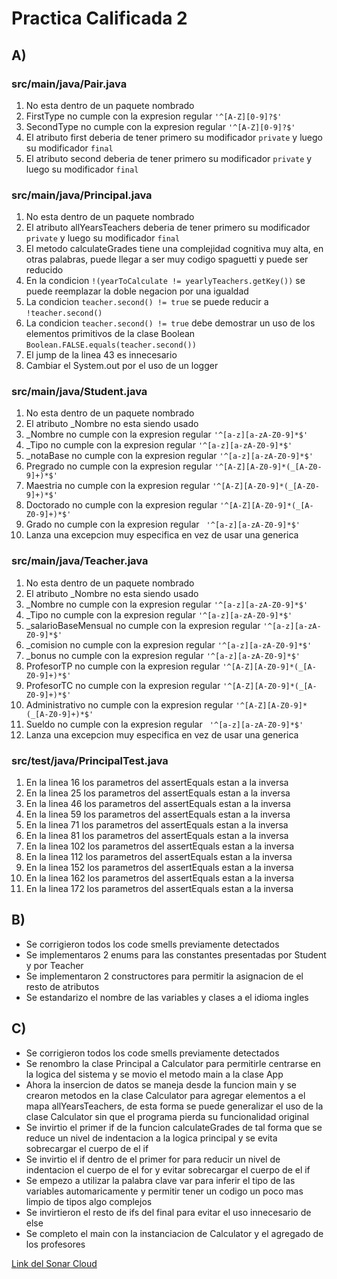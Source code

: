 # Practica Calificada 2

## A)

### src/main/java/Pair.java

1. No esta dentro de un paquete nombrado
2. FirstType no cumple con la expresion regular `'^[A-Z][0-9]?$'`
3. SecondType no cumple con la expresion regular `'^[A-Z][0-9]?$'`
4. El atributo first deberia de tener primero su modificador `private` y luego su modificador `final`
5. El atributo second deberia de tener primero su modificador `private` y luego su modificador `final`

### src/main/java/Principal.java

1. No esta dentro de un paquete nombrado
2. El atributo allYearsTeachers deberia de tener primero su modificador `private` y luego su modificador `final`
3. El metodo calculateGrades tiene una complejidad cognitiva muy alta, en otras palabras, puede llegar a ser muy codigo spaguetti y puede ser reducido
4. En la condicion `!(yearToCalculate != yearlyTeachers.getKey())` se puede reemplazar la doble negacion por una igualdad
5. La condicion `teacher.second() != true` se puede reducir a `!teacher.second()`
6. La condicion `teacher.second() != true` debe demostrar un uso de los elementos primitivos de la clase Boolean `Boolean.FALSE.equals(teacher.second())`
7. El jump de la linea 43 es innecesario
8. Cambiar el System.out por el uso de un logger

### src/main/java/Student.java

1. No esta dentro de un paquete nombrado
2. El atributo _Nombre no esta siendo usado
3. _Nombre no cumple con la expresion regular `'^[a-z][a-zA-Z0-9]*$'`
4. _Tipo no cumple con la expresion regular `'^[a-z][a-zA-Z0-9]*$'`
5. _notaBase no cumple con la expresion regular `'^[a-z][a-zA-Z0-9]*$'`
6. Pregrado no cumple con la expresion regular `'^[A-Z][A-Z0-9]*(_[A-Z0-9]+)*$'`
7. Maestria no cumple con la expresion regular `'^[A-Z][A-Z0-9]*(_[A-Z0-9]+)*$'`
8. Doctorado no cumple con la expresion regular `'^[A-Z][A-Z0-9]*(_[A-Z0-9]+)*$'`
9. Grado no cumple con la expresion regular ` '^[a-z][a-zA-Z0-9]*$'`
10. Lanza una excepcion muy especifica en vez de usar una generica

### src/main/java/Teacher.java

1. No esta dentro de un paquete nombrado
2. El atributo _Nombre no esta siendo usado
3. _Nombre no cumple con la expresion regular `'^[a-z][a-zA-Z0-9]*$'`
4. _Tipo no cumple con la expresion regular `'^[a-z][a-zA-Z0-9]*$'`
5. _salarioBaseMensual no cumple con la expresion regular `'^[a-z][a-zA-Z0-9]*$'`
6. _comision no cumple con la expresion regular `'^[a-z][a-zA-Z0-9]*$'`
7. _bonus no cumple con la expresion regular `'^[a-z][a-zA-Z0-9]*$'`
8. ProfesorTP no cumple con la expresion regular `'^[A-Z][A-Z0-9]*(_[A-Z0-9]+)*$'`
9. ProfesorTC no cumple con la expresion regular `'^[A-Z][A-Z0-9]*(_[A-Z0-9]+)*$'`
10. Administrativo no cumple con la expresion regular `'^[A-Z][A-Z0-9]*(_[A-Z0-9]+)*$'`
11. Sueldo no cumple con la expresion regular ` '^[a-z][a-zA-Z0-9]*$'`
12. Lanza una excepcion muy especifica en vez de usar una generica

### src/test/java/PrincipalTest.java

1. En la linea 16 los parametros del assertEquals estan a la inversa
2. En la linea 25 los parametros del assertEquals estan a la inversa
3. En la linea 46 los parametros del assertEquals estan a la inversa
4. En la linea 59 los parametros del assertEquals estan a la inversa
5. En la linea 71 los parametros del assertEquals estan a la inversa
6. En la linea 81 los parametros del assertEquals estan a la inversa
7. En la linea 102 los parametros del assertEquals estan a la inversa
8. En la linea 112 los parametros del assertEquals estan a la inversa
9. En la linea 152 los parametros del assertEquals estan a la inversa
10. En la linea 162 los parametros del assertEquals estan a la inversa
11. En la linea 172 los parametros del assertEquals estan a la inversa

## B)
- Se corrigieron todos los code smells previamente detectados
- Se implementaros 2 enums para las constantes presentadas por Student y por Teacher
- Se implementaron 2 constructores para permitir la asignacion de el resto de atributos
- Se estandarizo el nombre de las variables y clases a el idioma ingles

## C)
- Se corrigieron todos los code smells previamente detectados
- Se renombro la clase Principal a Calculator para permitirle centrarse en la logica del sistema y se movio el metodo main a la clase App
- Ahora la insercion de datos se maneja desde la funcion main y se crearon metodos en la clase Calculator para agregar elementos a el mapa allYearsTeachers, de esta forma se puede generalizar el uso de la clase Calculator sin que el programa pierda su funcionalidad original
- Se invirtio el primer if de la funcion calculateGrades de tal forma que se reduce un nivel de indentacion a la logica principal y se evita sobrecargar el cuerpo de el if
- Se invirtio el if dentro de el primer for para reducir un nivel de indentacion el cuerpo de el for y evitar sobrecargar el cuerpo de el if
- Se empezo a utilizar la palabra clave var para inferir el tipo de las variables automaricamente y permitir tener un codigo un poco mas limpio de tipos algo complejos
- Se invirtieron el resto de ifs del final para evitar el uso innecesario de else
- Se completo el main con la instanciacion de Calculator y el agregado de los profesores

[Link del Sonar Cloud](https://sonarcloud.io/project/overview?id=UG-Software-Engineering-I-2021-2_practica-calificada-2-Anse14)